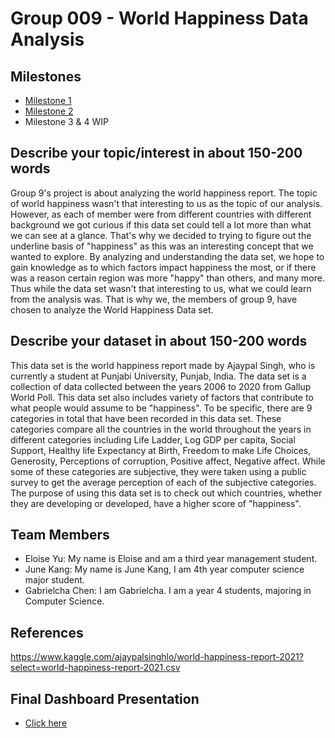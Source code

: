 # Group 009 - World Happiness Data Analysis


## Milestones

- [Milestone 1](https://github.com/data301-2021-summer2/group09-project/tree/main/data/raw)
- [Milestone 2](https://github.com/data301-2021-summer2/group09-project/tree/main/analysis)
- Milestone 3 & 4 WIP


## Describe your topic/interest in about 150-200 words

Group 9's project is about analyzing the world happiness report. The topic of world happiness wasn't that interesting to us as the topic of our analysis. However, as each of member were from different countries with different background we got curious if this data set could tell a lot more than what we can see at a glance. That's why we decided to trying to figure out the underline basis of "happiness" as this was an interesting concept that we wanted to explore. By analyzing and understanding the data set, we hope to gain knowledge as to which factors impact happiness the most, or if there was a reason certain region was more "happy" than others, and many more. Thus while the data set wasn't that interesting to us, what we could learn from the analysis was. That is why we, the members of group 9, have chosen to analyze the World Happiness Data set.

## Describe your dataset in about 150-200 words

This data set is the world happiness report made by Ajaypal Singh, who is currently a student at Punjabi University, Punjab, India. The data set is a collection of data collected between the years 2006 to 2020 from Gallup World Poll. This data set also includes variety of factors that contribute to what people would assume to be "happiness". To be specific, there are 9 categories in total that have been recorded in this data set. These categories compare all the countries in the world throughout the years in different categories including Life Ladder, Log GDP per capita, Social Support, Healthy life Expectancy at Birth, Freedom to make Life Choices, Generosity, Perceptions of corruption, Positive affect, Negative affect. While some of these categories are subjective, they were taken using a public survey to get the average perception of each of the subjective categories. The purpose of using this data set is to check out which countries, whether they are developing or developed, have a higher score of "happiness".


## Team Members

- Eloise Yu: My name is Eloise and am a third year management student.
- June Kang: My name is June Kang, I am 4th year computer science major student.
- Gabrielcha Chen: I am Gabrielcha. I am a year 4 students, majoring in Computer Science.

## References

https://www.kaggle.com/ajaypalsinghlo/world-happiness-report-2021?select=world-happiness-report-2021.csv


## Final Dashboard Presentation
- [Click here](https://youtu.be/mR6mUFzaq3s)
